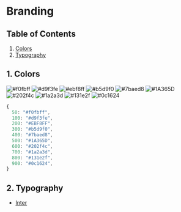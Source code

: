 # Branding

## Table of Contents

1. [Colors](#1-colors)
2. [Typography](#2-typography)

## 1. Colors

![#f0fbff](https://singlecolorimage.com/get/f0fbff/20x20)
![#d9f3fe](https://singlecolorimage.com/get/d9f3fe/20x20)
![#ebf8ff](https://singlecolorimage.com/get/ebf8ff/20x20)
![#b5d9f0](https://singlecolorimage.com/get/b5d9f0/20x20)
![#7baed8](https://singlecolorimage.com/get/7baed8/20x20)
![#1A365D](https://singlecolorimage.com/get/1A365D/20x20)
![#202f4c](https://singlecolorimage.com/get/202f4c/20x20)
![#1a2a3d](https://singlecolorimage.com/get/1a2a3d/20x20)
![#131e2f](https://singlecolorimage.com/get/131e2f/20x20)
![#0c1624](https://singlecolorimage.com/get/0c1624/20x20)

```javascript
{
  50: "#f0fbff",
  100: "#d9f3fe",
  200: "#EBF8FF",
  300: "#b5d9f0",
  400: "#7baed8",
  500: "#1A365D",
  600: "#202f4c",
  700: "#1a2a3d",
  800: "#131e2f",
  900: "#0c1624",
}
```

## 2. Typography

- [Inter](https://fonts.google.com/specimen/Inter)
